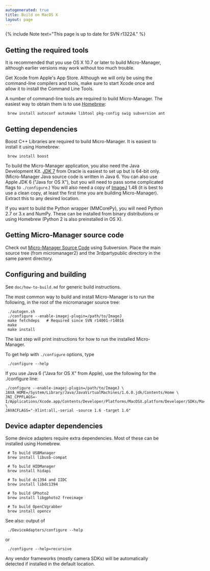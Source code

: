 ```yaml
---
autogenerated: true
title: Build on MacOS X
layout: page
---
```


{% include Note text="This page is up to date for SVN r13224." %}

## Getting the required tools

It is recommended that you use OS X 10.7 or later to build
Micro-Manager, although earlier versions may work without too much
trouble.

Get Xcode from Apple's App Store. Although we will only be using the
command-line compilers and tools, make sure to start Xcode once and
allow it to install the Command Line Tools.

A number of command-line tools are required to build Micro-Manager. The
easiest way to obtain them is to use [Homebrew](http://brew.sh/):

` brew install autoconf automake libtool pkg-config swig subversion ant`

## Getting dependencies

Boost C++ Libraries are required to build Micro-Manager. It is easiest
to install it using Homebrew:

` brew install boost`

To build the Micro-Manager application, you also need the Java
Development Kit. [JDK
7](http://www.oracle.com/technetwork/java/javase/downloads/) from Oracle
is easiest to set up but is 64-bit only. (Micro-Manager Java source code
is written in Java 6. You can also use Apple JDK 6 ("Java for OS X"),
but you will need to pass some complicated flags to `./configure`.) You
will also need a copy of
[ImageJ](http://imagej.nih.gov/ij/download.html) 1.48 (it is best to use
a clean copy, at least the first time you are building Micro-Manager).
Extract this to any desired location.

If you want to build the Python wrapper (MMCorePy), you will need Python
2.7 or 3.x and NumPy. These can be installed from binary distributions
or using Homebrew (Python 2 is also preinstalled in OS X).

## Getting Micro-Manager source code

Check out [Micro-Manager Source
Code](Micro-Manager_Source_Code "wikilink") using Subversion. Place the
main source tree (from micromanager2) and the 3rdpartypublic directory
in the same parent directory.

## Configuring and building

See `doc/how-to-build.md` for generic build instructions.

The most common way to build and install Micro-Manager is to run the
following, in the root of the micromanager source tree:

` ./autogen.sh`  
` ./configure --enable-imagej-plugin=/path/to/ImageJ`  
` make fetchdeps   # Required since SVN r14001-r14016`  
` make`  
` make install`

The last step will print instructions for how to run the installed
Micro-Manager.

To get help with `./configure` options, type

` ./configure --help`

If you use Java 6 ("Java for OS X" from Apple), use the following for
the ./configure line:

<div style="width:625px">

    ./configure --enable-imagej-plugin=/path/to/ImageJ \
    JAVA_HOME=/System/Library/Java/JavaVirtualMachines/1.6.0.jdk/Contents/Home \
    JNI_CPPFLAGS=-I/Applications/Xcode.app/Contents/Developer/Platforms/MacOSX.platform/Developer/SDKs/MacOSX10.10.sdk/System/Library/Frameworks/JavaVM.framework/Versions/A/Headers \
    JAVACFLAGS="-Xlint:all,-serial -source 1.6 -target 1.6"

</div>

## Device adapter dependencies

Some device adapters require extra dependencies. Most of these can be
installed using Homebrew.

` # To build USBManager`  
` brew install libusb-compat`

` # To build HIDManager`  
` brew install hidapi`

` # To build dc1394 and IIDC`  
` brew install libdc1394`

` # To build GPhoto2`  
` brew install libgphoto2 freeimage`

` # To build OpenCVgrabber`  
` brew install opencv`

See also: output of

` ./DeviceAdapters/configure --help`

or

` ./configure --help=recursive`

Any vendor frameworks (mostly camera SDKs) will be automatically
detected if installed in the default location.
